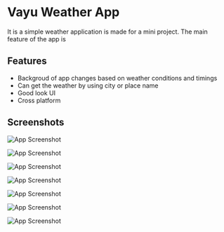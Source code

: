 
# Vayu Weather App

It is a simple weather application is made for a mini project. The main feature of the app is 




## Features

- Backgroud of app changes based on weather conditions and timings
- Can get the weather by using city or place name
- Good look UI 
- Cross platform


## Screenshots

![App Screenshot](https://github.com/londonappbrewery/Images/blob/master/AppBreweryBanner.png)

![App Screenshot](https://drive.google.com/file/d/14cPWzNvSr0id3SqgDXrF6Udw5CnZqO5i/view?usp=sharing)

![App Screenshot](https://drive.google.com/file/d/14cPWzNvSr0id3SqgDXrF6Udw5CnZqO5i/view?usp=sharing)

![App Screenshot](https://drive.google.com/file/d/14cPWzNvSr0id3SqgDXrF6Udw5CnZqO5i/view?usp=sharing)

![App Screenshot](https://drive.google.com/file/d/14cPWzNvSr0id3SqgDXrF6Udw5CnZqO5i/view?usp=sharing)

![App Screenshot](https://drive.google.com/file/d/14cPWzNvSr0id3SqgDXrF6Udw5CnZqO5i/view?usp=sharing)

![App Screenshot](https://drive.google.com/file/d/14cPWzNvSr0id3SqgDXrF6Udw5CnZqO5i/view?usp=sharing)


